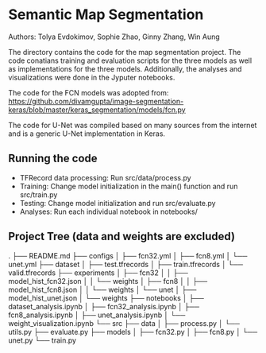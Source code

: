 # Semantic Map Segmentation

Authors: Tolya Evdokimov, Sophie Zhao, Ginny Zhang, Win Aung

The directory contains the code for the map segmentation project.
The code conatians training and evaluation scripts for the three
models as well as implementations for the three models. Additionally,
the analyses and visualizations were done in the Jyputer notebooks.

The code for the FCN models was adopted from:
https://github.com/divamgupta/image-segmentation-keras/blob/master/keras_segmentation/models/fcn.py

The code for U-Net was compiled based on many sources from the internet
and is a generic U-Net implementation in Keras.

## Running the code
 - TFRecord data processing: Run src/data/process.py
 - Training: Change model initialization in the main() function 
 and run src/train.py
 - Testing: Change model initialization and run src/evaluate.py
 - Analyses: Run each individual notebook in notebooks/

## Project Tree (data and weights are excluded)
.
├── README.md
├── configs
│   ├── fcn32.yml
│   ├── fcn8.yml
│   └── unet.yml
├── dataset
│   ├── test.tfrecords
│   ├── train.tfrecords
│   └── valid.tfrecords
├── experiments
│   ├── fcn32
│   │   ├── model_hist_fcn32.json
│   │   └── weights
│   ├── fcn8
│   │   ├── model_hist_fcn8.json
│   │   └── weights
│   └── unet
│       ├── model_hist_unet.json
│       └── weights
├── notebooks
│   ├── dataset_analysis.ipynb
│   ├── fcn32_analysis.ipynb
│   ├── fcn8_analysis.ipynb
│   ├── unet_analysis.ipynb
│   └── weight_visualization.ipynb
└── src
    ├── data
    │   ├── process.py
    │   └── utils.py
    ├── evaluate.py
    ├── models
    │   ├── fcn32.py
    │   ├── fcn8.py
    │   └── unet.py
    └── train.py